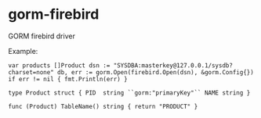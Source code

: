 # gorm-firebird
GORM firebird driver

Example:

`var products []Product
dsn := "SYSDBA:masterkey@127.0.0.1/sysdb?charset=none"
db, err := gorm.Open(firebird.Open(dsn), &gorm.Config{})
if err != nil {
	fmt.Println(err)
}`

`type Product struct {
PID  string ``gorm:"primaryKey"``
NAME string
}`

`func (Product) TableName() string {
return "PRODUCT"
}
`